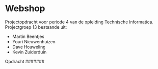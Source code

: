Webshop
=======

Projectopdracht voor periode 4 van de opleiding Technische Informatica. Projectgroep 13 bestaande uit:
- Martin Beentjes
- Youri Nieuwenhuizen
- Dave Houweling
- Kevin Zuiderduin

Opdracht
#######
